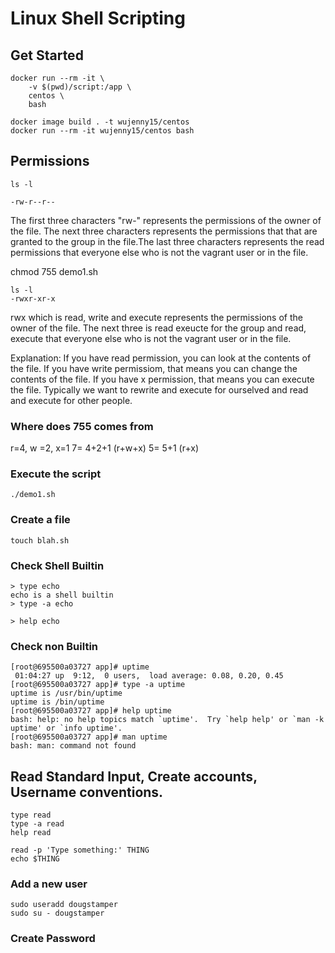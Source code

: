 # Linux Shell Scripting

## Get Started
```
docker run --rm -it \
    -v $(pwd)/script:/app \
    centos \
    bash

docker image build . -t wujenny15/centos 
docker run --rm -it wujenny15/centos bash
```

## Permissions
```
ls -l

-rw-r--r--
```
The first three characters "rw-" represents the permissions of the owner of the file. The next three characters represents the permissions that that are granted to the group in the file.The last three characters represents the read permissions that everyone else who is not the vagrant user or in the file. 

chmod 755 demo1.sh

```
ls -l
-rwxr-xr-x 
```
rwx which is read, write and execute represents the permissions of the owner of the file. The next three is read exeucte for the group and read, execute that everyone else who is not the vagrant user or in the file.

Explanation: If you have read permission, you can look at the contents of the file. If you have write permissiom, that means you can change the contents of the file. If you have x permission, that means you can execute the file. Typically we want to rewrite and execute for ourselved and read and execute for other people.

### Where does 755 comes from
r=4, w =2, x=1
7= 4+2+1 (r+w+x)
5= 5+1 (r+x)

### Execute the script
```
./demo1.sh
```

### Create a file
```
touch blah.sh
```

### Check Shell Builtin
```
> type echo
echo is a shell builtin
> type -a echo

> help echo
```

### Check non Builtin
```
[root@695500a03727 app]# uptime
 01:04:27 up  9:12,  0 users,  load average: 0.08, 0.20, 0.45
[root@695500a03727 app]# type -a uptime
uptime is /usr/bin/uptime
uptime is /bin/uptime
[root@695500a03727 app]# help uptime
bash: help: no help topics match `uptime'.  Try `help help' or `man -k uptime' or `info uptime'.
[root@695500a03727 app]# man uptime
bash: man: command not found

```

## Read Standard Input, Create accounts, Username conventions.
```
type read
type -a read
help read
```

```
read -p 'Type something:' THING
echo $THING
```

### Add a new user
```
sudo useradd dougstamper
sudo su - dougstamper
```


### Create Password
